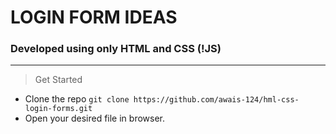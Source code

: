 # LOGIN FORM IDEAS

### Developed using only HTML and CSS (!JS)

---


> Get Started
- Clone the repo `git clone https://github.com/awais-124/hml-css-login-forms.git`
- Open your desired file in browser.